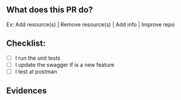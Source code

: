 ## What does this PR do?

Ex: Add resource(s) | Remove resource(s) | Add info | Improve repo

## Checklist:
- [ ] I run the unit tests
- [ ] I update the swagger if is a new feature
- [ ] I test at postman

## Evidences
